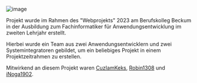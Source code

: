 ![image](https://github.com/Thundiii/Schoolulu/assets/78266718/93b62afe-1f3b-44bc-b9b9-20d875300e7e)


Projekt wurde im Rahmen des "Webprojekts" 2023 am Berufskolleg Beckum in der Ausbildung zum Fachinformatiker für Anwendungsentwicklung im zweiten Lehrjahr erstellt.

Hierbei wurde ein Team aus zwei Anwendungsentwicklern und zwei Systemintegratoren gebildet, um ein beliebiges Projekt in einem Projektzeitrahmen zu erstellen.

Mitwirkend an diesem Projekt waren [CuzIamKeks](https://github.com/CuzIamKeks), [Robin1308](https://github.com/Robin1308) und [iNoga1902](https://github.com/iNoga1902).

